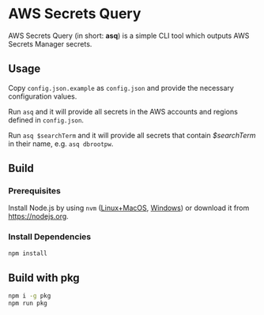 # AWS Secrets Query

AWS Secrets Query (in short: **asq**) is a simple CLI tool which outputs AWS Secrets Manager secrets.

## Usage

Copy `config.json.example` as `config.json` and provide the necessary configuration values.

Run `asq` and it will provide all secrets in the AWS accounts and regions defined in `config.json`.

Run `asq $searchTerm` and it will provide all secrets that contain _$searchTerm_ in their name, e.g. `asq dbrootpw`.

## Build

### Prerequisites

Install Node.js by using `nvm` ([Linux+MacOS](https://github.com/nvm-sh/nvm), [Windows](https://github.com/coreybutler/nvm-windows)) or download it from <https://nodejs.org>.

### Install Dependencies

```bash
npm install
```

## Build with pkg

```bash
npm i -g pkg
npm run pkg
```
